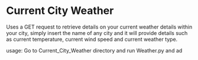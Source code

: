 # Current City Weather

Uses a GET request to retrieve details on your current weather details within your city, simply insert the name of any
city and it will provide details such as current temperature, current wind speed and current weather type.

usage: Go to Current_City_Weather directory and run Weather.py and ad
